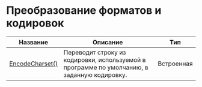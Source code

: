 # Преобразование форматов и кодировок

| Название | Описание | Тип |
| -- | -- | -- |
| [EncodeCharset()](chapters/chapter4-5-2-1.md) | Переводит строку из кодировки, используемой  в программе по умолчанию, в заданную кодировку. | Встроенная |